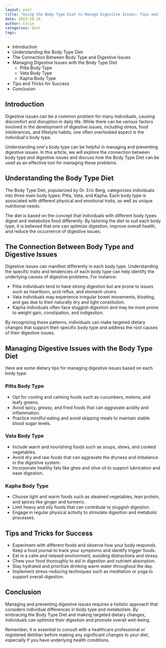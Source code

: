 ```yaml
---
layout: post
title: "Using the Body Type Diet to Manage Digestive Issues: Tips and Tricks"
date: 2023-10-26
author: Colin
categories: Diet
tags: 
---
```


- Introduction
- Understanding the Body Type Diet
- The Connection Between Body Type and Digestive Issues
- Managing Digestive Issues with the Body Type Diet
  - Pitta Body Type
  - Vata Body Type
  - Kapha Body Type
- Tips and Tricks for Success
- Conclusion

## Introduction

Digestive issues can be a common problem for many individuals, causing discomfort and disruption in daily life. While there can be various factors involved in the development of digestive issues, including stress, food intolerances, and lifestyle habits, one often overlooked aspect is the individual's body type.

Understanding one's body type can be helpful in managing and preventing digestive issues. In this article, we will explore the connection between body type and digestive issues and discuss how the Body Type Diet can be used as an effective tool for managing these problems.

## Understanding the Body Type Diet

The Body Type Diet, popularized by Dr. Eric Berg, categorizes individuals into three main body types: Pitta, Vata, and Kapha. Each body type is associated with different physical and emotional traits, as well as unique nutritional needs.

The diet is based on the concept that individuals with different body types digest and metabolize food differently. By tailoring the diet to suit each body type, it is believed that one can optimize digestion, improve overall health, and reduce the occurrence of digestive issues.

## The Connection Between Body Type and Digestive Issues

Digestive issues can manifest differently in each body type. Understanding the specific traits and tendencies of each body type can help identify the underlying causes of digestive problems. For instance:

- Pitta individuals tend to have strong digestion but are prone to issues such as heartburn, acid reflux, and stomach ulcers.
- Vata individuals may experience irregular bowel movements, bloating, and gas due to their naturally dry and light constitution.
- Kapha individuals often face sluggish digestion and may be more prone to weight gain, constipation, and indigestion.

By recognizing these patterns, individuals can make targeted dietary changes that support their specific body type and address the root causes of their digestive issues.

## Managing Digestive Issues with the Body Type Diet

Here are some dietary tips for managing digestive issues based on each body type:

### Pitta Body Type

- Opt for cooling and calming foods such as cucumbers, melons, and leafy greens.
- Avoid spicy, greasy, and fried foods that can aggravate acidity and inflammation.
- Practice mindful eating and avoid skipping meals to maintain stable blood sugar levels.

### Vata Body Type

- Include warm and nourishing foods such as soups, stews, and cooked vegetables.
- Avoid dry and raw foods that can aggravate the dryness and imbalance in the digestive system.
- Incorporate healthy fats like ghee and olive oil to support lubrication and ease digestion.

### Kapha Body Type

- Choose light and warm foods such as steamed vegetables, lean protein, and spices like ginger and turmeric.
- Limit heavy and oily foods that can contribute to sluggish digestion.
- Engage in regular physical activity to stimulate digestion and metabolic processes.

## Tips and Tricks for Success

- Experiment with different foods and observe how your body responds. Keep a food journal to track your symptoms and identify trigger foods.
- Eat in a calm and relaxed environment, avoiding distractions and stress.
- Chew your food thoroughly to aid in digestion and nutrient absorption.
- Stay hydrated and prioritize drinking warm water throughout the day.
- Implement stress-reducing techniques such as meditation or yoga to support overall digestion.

## Conclusion

Managing and preventing digestive issues requires a holistic approach that considers individual differences in body type and metabolism. By embracing the Body Type Diet and making targeted dietary changes, individuals can optimize their digestion and promote overall well-being.

Remember, it is essential to consult with a healthcare professional or registered dietitian before making any significant changes to your diet, especially if you have underlying health conditions.